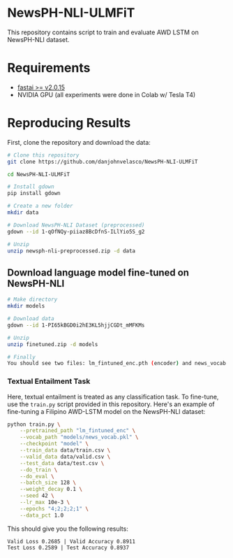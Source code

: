 # NewsPH-NLI-ULMFiT
This repository contains script to train and evaluate AWD LSTM on NewsPH-NLI dataset.

# Requirements
*  [fastai >= v2.0.15](https://pypi.org/project/fastai/2.0.15/)
*  NVIDIA GPU (all experiments were done in Colab w/ Tesla T4)

# Reproducing Results
First, clone the repository and download the data:

```bash
# Clone this repository
git clone https://github.com/danjohnvelasco/NewsPH-NLI-ULMFiT

cd NewsPH-NLI-ULMFiT

# Install gdown
pip install gdown

# Create a new folder
mkdir data

# Download NewsPH-NLI Dataset (preprocessed)
gdown --id 1-qOfNQy-piiaz8BcDfnS-ILlYio5S_g2

# Unzip
unzip newsph-nli-preprocessed.zip -d data
```

## Download language model fine-tuned on NewsPH-NLI
```bash
# Make directory
mkdir models

# Download data
gdown --id 1-PI65kBGD0i2hE3KL5hjjCGDt_mMFKMs

# Unzip
unzip finetuned.zip -d models

# Finally
You should see two files: lm_fintuned_enc.pth (encoder) and news_vocab.pkl (vocab). This will be used later in classifier finetuning.
```

### Textual Entailment Task

Here, textual entailment is treated as any classification task. To fine-tune, use the ```train.py``` script provided in this repository. Here's an example of fine-tuning a Filipino AWD-LSTM model on the NewsPH-NLI dataset:

```bash
python train.py \
    --pretrained_path "lm_fintuned_enc" \
    --vocab_path "models/news_vocab.pkl" \
    --checkpoint "model" \
    --train_data data/train.csv \
    --valid_data data/valid.csv \
    --test_data data/test.csv \
    --do_train \
    --do_eval \
    --batch_size 128 \
    --weight_decay 0.1 \
    --seed 42 \
    --lr_max 10e-3 \
    --epochs "4;2;2;2;1" \
    --data_pct 1.0
```

This should give you the following results: 
```
Valid Loss 0.2685 | Valid Accuracy 0.8911
Test Loss 0.2589 | Test Accuracy 0.8937
```
